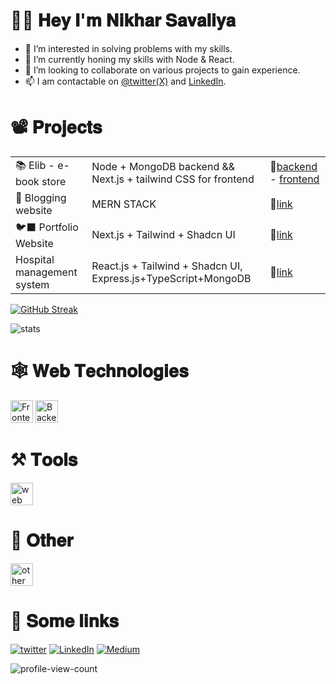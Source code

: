 # 👋🏼 𝐇𝐞𝐲 𝐈'𝐦 𝐍𝐢𝐤𝐡𝐚𝐫 𝐒𝐚𝐯𝐚𝐥𝐢𝐲𝐚
<!---
<img src="https://i.pinimg.com/originals/8d/86/42/8d8642148830fc5c69a21dc16632afbd.gif" height="256"/>
--->
<!--- 
![Top Languages](https://github-readme-stats.vercel.app/api/top-langs/?username=nikhar-savaliya&show_icons=true&theme=catppuccin_mocha&layout=donut) 
--->
- 👀 I’m interested in solving problems with my skills.
- 🌱 I’m currently honing my skills with Node & React.
- 💞️ I’m looking to collaborate on various projects to gain experience.
- 📫 I am contactable on [@twitter(X)](https://x.com/nikharSavaliya/) and [LinkedIn](https://in.linkedin.com/in/nikharsavaliya).

# 📽️ 𝐏𝐫𝐨𝐣𝐞𝐜𝐭𝐬

<table>
 <tr>
  <td>
   📚 Elib - e-book store
  </td>
  <td>
	Node + MongoDB backend && Next.js + tailwind CSS for frontend
  </td>
  <td>
   🔗<a href="https://github.com/nikhar-savaliya/elib-api">backend</a>
	  -
   <a href="https://github.com/nikhar-savaliya/elib-client">frontend</a>
  </td>
 </tr>
 <tr>
  <td>
   📝 Blogging website 
  </td>
  <td>
	  MERN STACK
  </td>
   <td>
   🔗<a href="https://github.com/Nikhar-savaliya/Pearl">link</a>
  </td>
 </tr>
 <tr>
  <td>
   🐦‍⬛ Portfolio Website
  </td>
  <td>
	Next.js + Tailwind + Shadcn UI
  </td>
  <td>
   🔗<a href="https://nikhar-savaliya.vercel.app">link</a>
  </td>
 </tr>
<tr>
  <td>
   Hospital management system
  </td>
  <td>
	React.js + Tailwind + Shadcn UI, Express.js+TypeScript+MongoDB
  </td>
  <td>
   🔗<a href="https://github.com/Nikhar-savaliya/HospitalManagementSystem">link</a>
  </td>
 </tr>
</table>



[![GitHub Streak](https://streak-stats.demolab.com/?user=nikhar-savaliya&theme=rose_pine)](https://git.io/streak-stats)

![stats](https://github-readme-stats.vercel.app/api?username=nikhar-savaliya&theme=rose_pine&show_icons=true&rank_icon=github)
<!--- 
![stats](https://github-readme-stats.vercel.app/api/top-langs/?username=nikhar-savaliya&layout=compact&theme=rose_pine)


![Readme Card](https://github-readme-stats.vercel.app/api/pin/?username=nikhar-savaliya&repo=pearl&theme=aura&show_icons=true)
![Readme Card](https://github-readme-stats.vercel.app/api/pin/?username=nikhar-savaliya&repo=elib-api&theme=aura&show_icons=true)
![Readme Card](https://github-readme-stats.vercel.app/api/pin/?username=nikhar-savaliya&repo=elib-client&theme=aura&show_icons=true)
-->

# 🕸️ 𝐖𝐞𝐛 𝐓𝐞𝐜𝐡𝐧𝐨𝐥𝐨𝐠𝐢𝐞𝐬 
<img src="https://skillicons.dev/icons?i=html,css,js,react,redux,tailwind,ts,nextjs&theme=dark"  height="36" alt="Frontend skills"  />
<img src="https://skillicons.dev/icons?i=nodejs,expressjs,mongodb,firebase&theme=dark"  height="36" alt="Backend skills"  />



# ⚒️ 𝐓𝐨𝐨𝐥𝐬 
<img src="https://skillicons.dev/icons?i=postman,git,github,vscode,vim&theme=dark"  height="36" alt="web tools"  />



# 🦥 𝐎𝐭𝐡𝐞𝐫 
<img src="https://skillicons.dev/icons?i=java,py,cpp&theme=dark"  height="36" alt="other technologies"  />


<!---
@@socialLinks
--->
<br>


# 🔗 𝐒𝐨𝐦𝐞 𝐥𝐢𝐧𝐤𝐬 
[![twitter](https://img.shields.io/badge/Twitter-1DA1F2?style=for-the-badge&logo=twitter&logoColor=white)](https://x.com/nikharSavaliya/)
[![LinkedIn](https://img.shields.io/badge/linkedin-%230077B5.svg?style=for-the-badge&logo=linkedin&logoColor=white)](https://in.linkedin.com/in/nikharsavaliya)
[![Medium](https://img.shields.io/badge/Medium-12100E?style=for-the-badge&logo=medium&logoColor=white)](https://nikhar-dev.medium.com/)
<!--- [![Hashnode](https://img.shields.io/badge/Hashnode-2962FF?style=for-the-badge&logo=hashnode&logoColor=white)](https://nikhar-dev.hashnode.dev/)
      [![upwork](https://img.shields.io/badge/UpWork-6FDA44?style=for-the-badge&logo=Upwork&logoColor=white)](https://www.upwork.com/freelancers/~017f53992c5d2f1186) 
-->
![profile-view-count](https://komarev.com/ghpvc/?username=nikhar-savaliya&style=for-the-badge)
